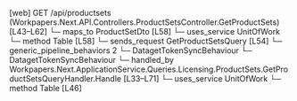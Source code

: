 [web] GET /api/productsets  (Workpapers.Next.API.Controllers.ProductSetsController.GetProductSets)  [L43–L62]
  └─ maps_to ProductSetDto [L58]
  └─ uses_service UnitOfWork
    └─ method Table [L58]
  └─ sends_request GetProductSetsQuery [L54]
    └─ generic_pipeline_behaviors 2
      └─ DatagetTokenSyncBehaviour
      └─ DatagetTokenSyncBehaviour
    └─ handled_by Workpapers.Next.ApplicationService.Queries.Licensing.ProductSets.GetProductSetsQueryHandler.Handle [L33–L71]
      └─ uses_service UnitOfWork
        └─ method Table [L46]

